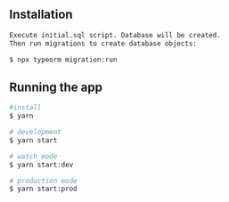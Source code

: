 ## Installation

```bash
Execute initial.sql script. Database will be created. 
Then run migrations to create database objects:
```
```bash
$ npx typeorm migration:run
```


## Running the app

```bash
#install 
$ yarn

# development
$ yarn start

# watch mode
$ yarn start:dev

# production mode
$ yarn start:prod
```
